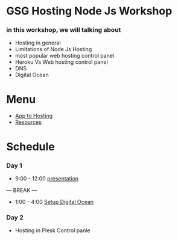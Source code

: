 # GSG Hosting Node Js Workshop

### in this workshop, we will talking about
- Hosting in general
- Limitations of Node Js Hosting
- most popular web hosting control panel
- Heroku Vs Web hosting control panel
- DNS
- Digital Ocean 



# Menu

- [App to Hosting]()
- [Resources]()

# Schedule
### Day 1
- 9:00 - 12:00 
[presentation](https://docs.google.com/presentation/d/1Z4oWdHEXjKVxzwnjjbaMHAAl1WLQ_1tEZQyv3MsU2gY/edit#slide=id.ga1c93baa73_2_82)

— BREAK —
- 1:00 - 4:00
[Setup Digital Ocean]()

### Day 2
- Hosting in Plesk Control panle




